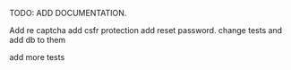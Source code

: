 TODO:
ADD DOCUMENTATION.

<!-- Configure remember me -->

Add re captcha
add csfr protection
add reset password.
change tests and add db to them

add more tests

<!-- configure for github -->

